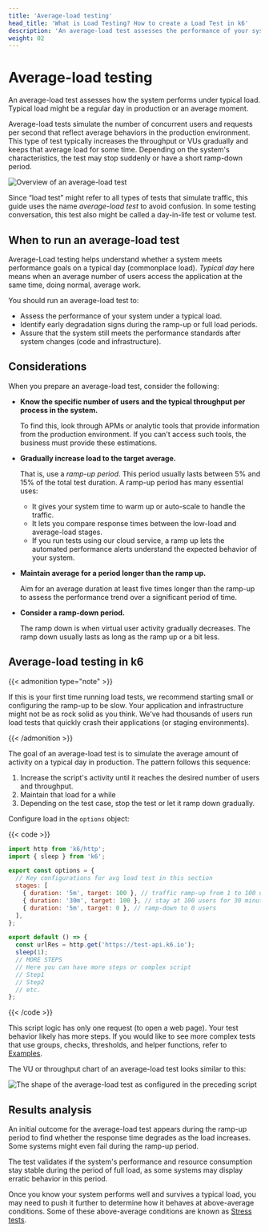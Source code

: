 ```yaml
---
title: 'Average-load testing'
head_title: 'What is Load Testing? How to create a Load Test in k6'
description: 'An average-load test assesses the performance of your system in terms of concurrent users or requests per second.'
weight: 02
---
```


# Average-load testing

An average-load test assesses how the system performs under typical load. Typical load might be a regular day in production or an average moment.

Average-load tests simulate the number of concurrent users and requests per second that reflect average behaviors in the production environment. This type of test typically increases the throughput or VUs gradually and keeps that average load for some time. Depending on the system's characteristics, the test may stop suddenly or have a short ramp-down period.

![Overview of an average-load test](/media/docs/k6-oss/chart-average-load-test-overview.png)

Since “load test” might refer to all types of tests that simulate traffic, this guide uses the name _average-load test_ to avoid confusion.
In some testing conversation, this test also might be called a day-in-life test or volume test.

## When to run an average-load test

Average-Load testing helps understand whether a system meets performance goals on a typical day (commonplace load). _Typical day_ here means when an average number of users access the application at the same time, doing normal, average work.

You should run an average-load test to:

- Assess the performance of your system under a typical load.
- Identify early degradation signs during the ramp-up or full load periods.
- Assure that the system still meets the performance standards after system changes (code and infrastructure).

## Considerations

When you prepare an average-load test, consider the following:

- **Know the specific number of users and the typical throughput per process in the system.**

  To find this, look through APMs or analytic tools that provide information from the production environment. If you can't access such tools, the business must provide these estimations.

- **Gradually increase load to the target average.**

  That is, use a _ramp-up period_. This period usually lasts between 5% and 15% of the total test duration. A ramp-up period has many essential uses:

  - It gives your system time to warm up or auto-scale to handle the traffic.
  - It lets you compare response times between the low-load and average-load stages.
  - If you run tests using our cloud service, a ramp up lets the automated performance alerts understand the expected behavior of your system.

- **Maintain average for a period longer than the ramp up.**

  Aim for an average duration at least five times longer than the ramp-up to assess the performance trend over a significant period of time.

- **Consider a ramp-down period.**

  The ramp down is when virtual user activity gradually decreases. The ramp down usually lasts as long as the ramp up or a bit less.

## Average-load testing in k6

{{< admonition type="note" >}}

If this is your first time running load tests, we recommend starting small or configuring the ramp-up to be slow. Your application and infrastructure might not be as rock solid as you think. We've had thousands of users run load tests that quickly crash their applications (or staging environments).

{{< /admonition >}}

The goal of an average-load test is to simulate the average amount of activity on a typical day in production. The pattern follows this sequence:

1. Increase the script's activity until it reaches the desired number of users and throughput.
1. Maintain that load for a while
1. Depending on the test case, stop the test or let it ramp down gradually.

Configure load in the `options` object:

{{< code >}}

```javascript
import http from 'k6/http';
import { sleep } from 'k6';

export const options = {
  // Key configurations for avg load test in this section
  stages: [
    { duration: '5m', target: 100 }, // traffic ramp-up from 1 to 100 users over 5 minutes.
    { duration: '30m', target: 100 }, // stay at 100 users for 30 minutes
    { duration: '5m', target: 0 }, // ramp-down to 0 users
  ],
};

export default () => {
  const urlRes = http.get('https://test-api.k6.io');
  sleep(1);
  // MORE STEPS
  // Here you can have more steps or complex script
  // Step1
  // Step2
  // etc.
};
```

{{< /code >}}

This script logic has only one request (to open a web page). Your test behavior likely has more steps. If you would like to see more complex tests that use groups, checks, thresholds, and helper functions, refer to [Examples](https://grafana.com/docs/k6/<K6_VERSION>/examples).

The VU or throughput chart of an average-load test looks similar to this:

![The shape of the average-load test as configured in the preceding script](/media/docs/k6-oss/chart-average-load-test-k6-script-example.png 'Note that the number of users or throughput starts at 0, gradually ramps up to the desired value, and stays there for the indicated period. Then load ramps down for  a short period.')

## Results analysis

An initial outcome for the average-load test appears during the ramp-up period to find whether the response time degrades as the load increases. Some systems might even fail during the ramp-up period.

The test validates if the system's performance and resource consumption stay stable during the period of full load, as some systems may display erratic behavior in this period.

Once you know your system performs well and survives a typical load, you may need to push it further to determine how it behaves at above-average conditions. Some of these above-average conditions are known as [Stress tests](https://grafana.com/docs/k6/<K6_VERSION>/testing-guides/test-types/stress-testing).
